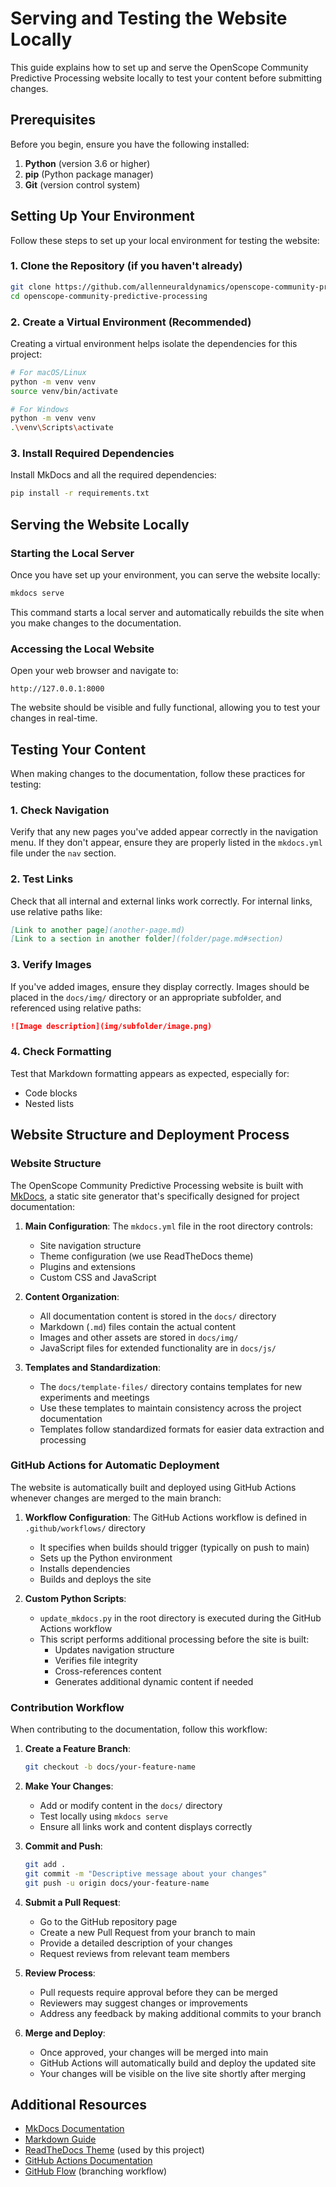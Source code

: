 # Serving and Testing the Website Locally

This guide explains how to set up and serve the OpenScope Community Predictive Processing website locally to test your content before submitting changes.

## Prerequisites

Before you begin, ensure you have the following installed:

1. **Python** (version 3.6 or higher)
2. **pip** (Python package manager)
3. **Git** (version control system)

## Setting Up Your Environment

Follow these steps to set up your local environment for testing the website:

### 1. Clone the Repository (if you haven't already)

```bash
git clone https://github.com/allenneuraldynamics/openscope-community-predictive-processing.git
cd openscope-community-predictive-processing
```

### 2. Create a Virtual Environment (Recommended)

Creating a virtual environment helps isolate the dependencies for this project:

```bash
# For macOS/Linux
python -m venv venv
source venv/bin/activate

# For Windows
python -m venv venv
.\venv\Scripts\activate
```

### 3. Install Required Dependencies

Install MkDocs and all the required dependencies:

```bash
pip install -r requirements.txt
```

## Serving the Website Locally

### Starting the Local Server

Once you have set up your environment, you can serve the website locally:

```bash
mkdocs serve
```

This command starts a local server and automatically rebuilds the site when you make changes to the documentation.

### Accessing the Local Website

Open your web browser and navigate to:

```
http://127.0.0.1:8000
```

The website should be visible and fully functional, allowing you to test your changes in real-time.

## Testing Your Content

When making changes to the documentation, follow these practices for testing:

### 1. Check Navigation

Verify that any new pages you've added appear correctly in the navigation menu. If they don't appear, ensure they are properly listed in the `mkdocs.yml` file under the `nav` section.

### 2. Test Links

Check that all internal and external links work correctly. For internal links, use relative paths like:

```markdown
[Link to another page](another-page.md)
[Link to a section in another folder](folder/page.md#section)
```

### 3. Verify Images

If you've added images, ensure they display correctly. Images should be placed in the `docs/img/` directory or an appropriate subfolder, and referenced using relative paths:

```markdown
![Image description](img/subfolder/image.png)
```

### 4. Check Formatting

Test that Markdown formatting appears as expected, especially for:
- Code blocks
- Nested lists

## Website Structure and Deployment Process

### Website Structure

The OpenScope Community Predictive Processing website is built with [MkDocs](https://www.mkdocs.org/), a static site generator that's specifically designed for project documentation:

1. **Main Configuration**: The `mkdocs.yml` file in the root directory controls:
   - Site navigation structure
   - Theme configuration (we use ReadTheDocs theme)
   - Plugins and extensions
   - Custom CSS and JavaScript

2. **Content Organization**: 
   - All documentation content is stored in the `docs/` directory
   - Markdown (`.md`) files contain the actual content
   - Images and other assets are stored in `docs/img/`
   - JavaScript files for extended functionality are in `docs/js/`

3. **Templates and Standardization**:
   - The `docs/template-files/` directory contains templates for new experiments and meetings
   - Use these templates to maintain consistency across the project documentation
   - Templates follow standardized formats for easier data extraction and processing

### GitHub Actions for Automatic Deployment

The website is automatically built and deployed using GitHub Actions whenever changes are merged to the main branch:

1. **Workflow Configuration**: The GitHub Actions workflow is defined in `.github/workflows/` directory
   - It specifies when builds should trigger (typically on push to main)
   - Sets up the Python environment
   - Installs dependencies
   - Builds and deploys the site

2. **Custom Python Scripts**:
   - `update_mkdocs.py` in the root directory is executed during the GitHub Actions workflow
   - This script performs additional processing before the site is built:
     - Updates navigation structure
     - Verifies file integrity
     - Cross-references content
     - Generates additional dynamic content if needed

### Contribution Workflow

When contributing to the documentation, follow this workflow:

1. **Create a Feature Branch**:
   ```bash
   git checkout -b docs/your-feature-name
   ```

2. **Make Your Changes**:
   - Add or modify content in the `docs/` directory
   - Test locally using `mkdocs serve`
   - Ensure all links work and content displays correctly

3. **Commit and Push**:
   ```bash
   git add .
   git commit -m "Descriptive message about your changes"
   git push -u origin docs/your-feature-name
   ```

4. **Submit a Pull Request**:
   - Go to the GitHub repository page
   - Create a new Pull Request from your branch to main
   - Provide a detailed description of your changes
   - Request reviews from relevant team members

5. **Review Process**:
   - Pull requests require approval before they can be merged
   - Reviewers may suggest changes or improvements
   - Address any feedback by making additional commits to your branch

6. **Merge and Deploy**:
   - Once approved, your changes will be merged into main
   - GitHub Actions will automatically build and deploy the updated site
   - Your changes will be visible on the live site shortly after merging

## Additional Resources

- [MkDocs Documentation](https://www.mkdocs.org/)
- [Markdown Guide](https://www.markdownguide.org/basic-syntax/)
- [ReadTheDocs Theme](https://mkdocs.readthedocs.io/) (used by this project)
- [GitHub Actions Documentation](https://docs.github.com/en/actions)
- [GitHub Flow](https://docs.github.com/en/get-started/quickstart/github-flow) (branching workflow)
